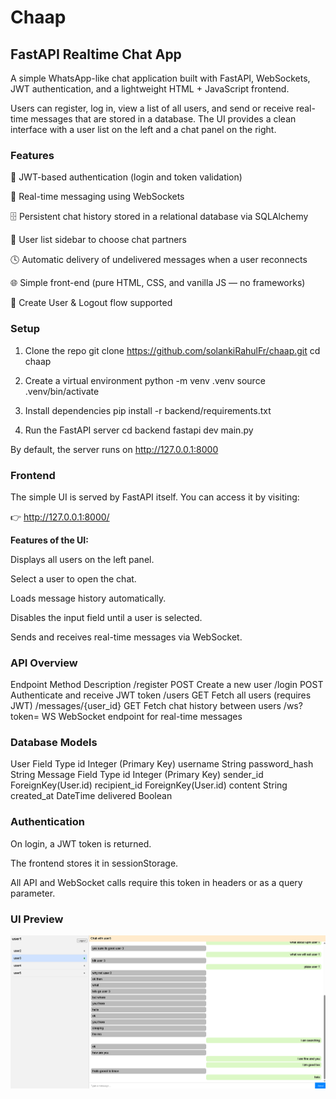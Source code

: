# Chaap

## FastAPI Realtime Chat App

A simple WhatsApp-like chat application built with FastAPI, WebSockets, JWT authentication, and a lightweight HTML + JavaScript frontend.

Users can register, log in, view a list of all users, and send or receive real-time messages that are stored in a database.
The UI provides a clean interface with a user list on the left and a chat panel on the right.


### Features

🔐 JWT-based authentication (login and token validation)

💬 Real-time messaging using WebSockets

🗄️ Persistent chat history stored in a relational database via SQLAlchemy

👥 User list sidebar to choose chat partners

🕓 Automatic delivery of undelivered messages when a user reconnects

🌐 Simple front-end (pure HTML, CSS, and vanilla JS — no frameworks)

👋 Create User & Logout flow supported


### Setup
1. Clone the repo
git clone https://github.com/solankiRahulFr/chaap.git
cd chaap

2. Create a virtual environment
python -m venv .venv
source .venv/bin/activate

3. Install dependencies
pip install -r backend/requirements.txt

4. Run the FastAPI server
cd backend
fastapi dev main.py


By default, the server runs on http://127.0.0.1:8000



### Frontend

The simple UI is served by FastAPI itself.
You can access it by visiting:

👉 http://127.0.0.1:8000/

**Features of the UI:**

Displays all users on the left panel.

Select a user to open the chat.

Loads message history automatically.

Disables the input field until a user is selected.

Sends and receives real-time messages via WebSocket.



### API Overview
Endpoint	Method	Description
/register	POST	Create a new user
/login	POST	Authenticate and receive JWT token
/users	GET	Fetch all users (requires JWT)
/messages/{user_id}	GET	Fetch chat history between users
/ws?token=<JWT>	WS	WebSocket endpoint for real-time messages


### Database Models
User
Field	Type
id	Integer (Primary Key)
username	String
password_hash	String
Message
Field	Type
id	Integer (Primary Key)
sender_id	ForeignKey(User.id)
recipient_id	ForeignKey(User.id)
content	String
created_at	DateTime
delivered	Boolean


### Authentication

On login, a JWT token is returned.

The frontend stores it in sessionStorage.

All API and WebSocket calls require this token in headers or as a query parameter.



### UI Preview

![alt text](image.png)